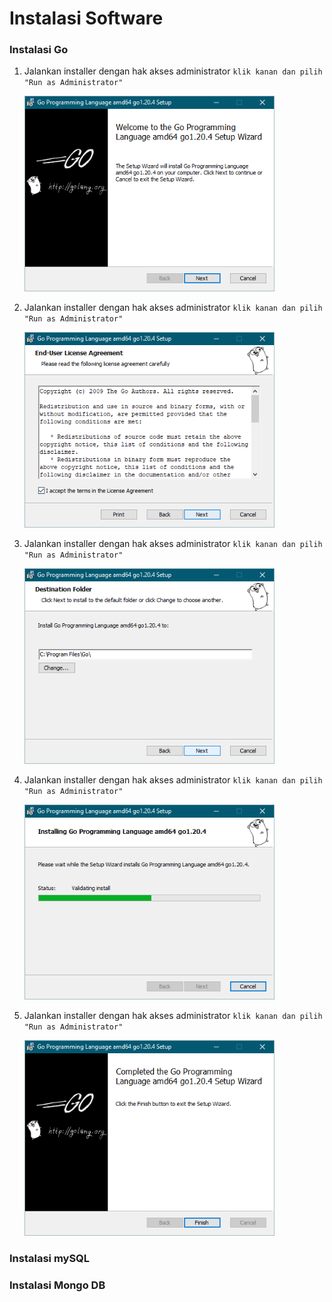 # Instalasi Software

### Instalasi Go

1. Jalankan installer dengan hak akses administrator ```klik kanan dan pilih "Run as Administrator"```
    
    <img src="https://github.com/brianbwnd06/tekn-cloud-computing/blob/master/minggu-06/gambar/go%201.png" width='400' />

2. Jalankan installer dengan hak akses administrator ```klik kanan dan pilih "Run as Administrator"```
    
    <img src="https://github.com/brianbwnd06/tekn-cloud-computing/blob/master/minggu-06/gambar/go%202.png" width='400' />

3. Jalankan installer dengan hak akses administrator ```klik kanan dan pilih "Run as Administrator"```
    
    <img src="https://github.com/brianbwnd06/tekn-cloud-computing/blob/master/minggu-06/gambar/go%203.png" width='400' />

4. Jalankan installer dengan hak akses administrator ```klik kanan dan pilih "Run as Administrator"```
    
    <img src="https://github.com/brianbwnd06/tekn-cloud-computing/blob/master/minggu-06/gambar/go%204.png" width='400' />

5. Jalankan installer dengan hak akses administrator ```klik kanan dan pilih "Run as Administrator"```
    
    <img src="https://github.com/brianbwnd06/tekn-cloud-computing/blob/master/minggu-06/gambar/go%205.png" width='400' />


### Instalasi mySQL


### Instalasi Mongo DB